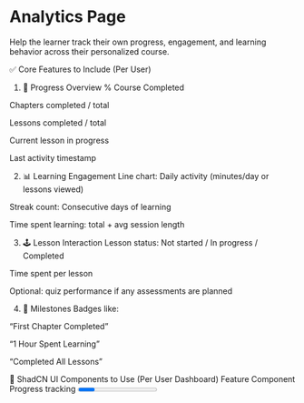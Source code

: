 # Analytics Page
Help the learner  track their own progress, engagement, and learning behavior across their personalized course.

✅ Core Features to Include (Per User)

1. 🧭 Progress Overview
% Course Completed

Chapters completed / total

Lessons completed / total

Current lesson in progress

Last activity timestamp

2. 📊 Learning Engagement
Line chart: Daily activity (minutes/day or lessons viewed)

Streak count: Consecutive days of learning

Time spent learning: total + avg session length

3. 🕹️ Lesson Interaction
Lesson status: Not started / In progress / Completed

Time spent per lesson

Optional: quiz performance if any assessments are planned

4. 🔔 Milestones
Badges like:

“First Chapter Completed”

“1 Hour Spent Learning”

“Completed All Lessons”


🧱 ShadCN UI Components to Use (Per User Dashboard)
Feature	Component
Progress tracking	<Progress />, <Badge />, <Card />
Time charts	Use Recharts inside <Card />
Tabs (Overview, Lessons)	<Tabs />, <TabsList />, <TabsContent />
Lesson list	<Accordion /> + <Checkbox /> or <Progress />
Timeline	<Separator /> + vertical layout with timestamps

